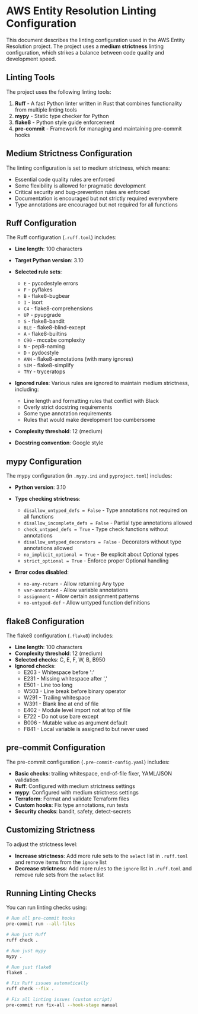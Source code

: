 # AWS Entity Resolution Linting Configuration

This document describes the linting configuration used in the AWS Entity Resolution project. The project uses a **medium strictness** linting configuration, which strikes a balance between code quality and development speed.

## Linting Tools

The project uses the following linting tools:

1. **Ruff** - A fast Python linter written in Rust that combines functionality from multiple linting tools
2. **mypy** - Static type checker for Python
3. **flake8** - Python style guide enforcement
4. **pre-commit** - Framework for managing and maintaining pre-commit hooks

## Medium Strictness Configuration

The linting configuration is set to medium strictness, which means:

- Essential code quality rules are enforced
- Some flexibility is allowed for pragmatic development
- Critical security and bug-prevention rules are enforced
- Documentation is encouraged but not strictly required everywhere
- Type annotations are encouraged but not required for all functions

## Ruff Configuration

The Ruff configuration (`.ruff.toml`) includes:

- **Line length**: 100 characters
- **Target Python version**: 3.10
- **Selected rule sets**:
  - `E` - pycodestyle errors
  - `F` - pyflakes
  - `B` - flake8-bugbear
  - `I` - isort
  - `C4` - flake8-comprehensions
  - `UP` - pyupgrade
  - `S` - flake8-bandit
  - `BLE` - flake8-blind-except
  - `A` - flake8-builtins
  - `C90` - mccabe complexity
  - `N` - pep8-naming
  - `D` - pydocstyle
  - `ANN` - flake8-annotations (with many ignores)
  - `SIM` - flake8-simplify
  - `TRY` - tryceratops

- **Ignored rules**: Various rules are ignored to maintain medium strictness, including:
  - Line length and formatting rules that conflict with Black
  - Overly strict docstring requirements
  - Some type annotation requirements
  - Rules that would make development too cumbersome

- **Complexity threshold**: 12 (medium)
- **Docstring convention**: Google style

## mypy Configuration

The mypy configuration (in `.mypy.ini` and `pyproject.toml`) includes:

- **Python version**: 3.10
- **Type checking strictness**:
  - `disallow_untyped_defs = False` - Type annotations not required on all functions
  - `disallow_incomplete_defs = False` - Partial type annotations allowed
  - `check_untyped_defs = True` - Type check functions without annotations
  - `disallow_untyped_decorators = False` - Decorators without type annotations allowed
  - `no_implicit_optional = True` - Be explicit about Optional types
  - `strict_optional = True` - Enforce proper Optional handling

- **Error codes disabled**:
  - `no-any-return` - Allow returning Any type
  - `var-annotated` - Allow variable annotations
  - `assignment` - Allow certain assignment patterns
  - `no-untyped-def` - Allow untyped function definitions

## flake8 Configuration

The flake8 configuration (`.flake8`) includes:

- **Line length**: 100 characters
- **Complexity threshold**: 12 (medium)
- **Selected checks**: C, E, F, W, B, B950
- **Ignored checks**:
  - E203 - Whitespace before ':'
  - E231 - Missing whitespace after ','
  - E501 - Line too long
  - W503 - Line break before binary operator
  - W291 - Trailing whitespace
  - W391 - Blank line at end of file
  - E402 - Module level import not at top of file
  - E722 - Do not use bare except
  - B006 - Mutable value as argument default
  - F841 - Local variable is assigned to but never used

## pre-commit Configuration

The pre-commit configuration (`.pre-commit-config.yaml`) includes:

- **Basic checks**: trailing whitespace, end-of-file fixer, YAML/JSON validation
- **Ruff**: Configured with medium strictness settings
- **mypy**: Configured with medium strictness settings
- **Terraform**: Format and validate Terraform files
- **Custom hooks**: Fix type annotations, run tests
- **Security checks**: bandit, safety, detect-secrets

## Customizing Strictness

To adjust the strictness level:

- **Increase strictness**: Add more rule sets to the `select` list in `.ruff.toml` and remove items from the `ignore` list
- **Decrease strictness**: Add more rules to the `ignore` list in `.ruff.toml` and remove rule sets from the `select` list

## Running Linting Checks

You can run linting checks using:

```bash
# Run all pre-commit hooks
pre-commit run --all-files

# Run just Ruff
ruff check .

# Run just mypy
mypy .

# Run just flake8
flake8 .

# Fix Ruff issues automatically
ruff check --fix .

# Fix all linting issues (custom script)
pre-commit run fix-all --hook-stage manual
```
